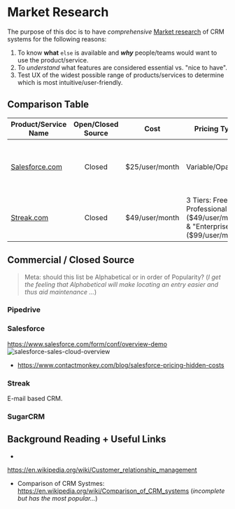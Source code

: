 # Market Research

The purpose of this doc is to have _comprehensive_
[Market research](https://en.wikipedia.org/wiki/Market_research)
of CRM systems for the following reasons:

1. To know **what** `else` is available and ***why*** people/teams would
want to use the product/service.
2. To _understand_ what features are considered essential vs. "nice to have".
3. Test UX of the widest possible range of products/services
to determine which is most intuitive/user-friendly.



## Comparison Table

<!--
I think we have a case for making this a "real" HTML table for sorting/filtering
-->

| Product/Service Name | Open/Closed Source | Cost | Pricing Type | API | UX | Keyboard Shortcuts | Automation | Kanban / Drag+Drop |
| ------------- |:-------------:| ----- | --- | --- | --- | --- | --- | --- |
| [Salesforce.com]()     | Closed | $25/user/month | Variable/Opaque | REST/Stream | "Classic" ("Clunky") or "Lightning" (Drag-and-drop) | Yes | Yes | Yes |
| [Streak.com]()    | Closed | $49/user/month | 3 Tiers: Free, Professional ($49/user/month) & "Enterprise" ($99/user/month) | REST | Gmail | Yes | Yes | No |



## Commercial / Closed Source

> Meta: should this list be Alphabetical or in order of Popularity?
(_I get the feeling that Alphabetical will make locating an entry easier
and thus aid maintenance ..._)


### Pipedrive




### Salesforce



https://www.salesforce.com/form/conf/overview-demo
![salesforce-sales-cloud-overview](https://user-images.githubusercontent.com/194400/40899981-7453b9a2-67c1-11e8-91e7-9788c9280cc0.png)

+ https://www.contactmonkey.com/blog/salesforce-pricing-hidden-costs

### Streak

E-mail based CRM.




### SugarCRM





## Background Reading + Useful Links

+
https://en.wikipedia.org/wiki/Customer_relationship_management
+ Comparison of CRM Systmes:
https://en.wikipedia.org/wiki/Comparison_of_CRM_systems
(_incomplete but has the most popular..._)
